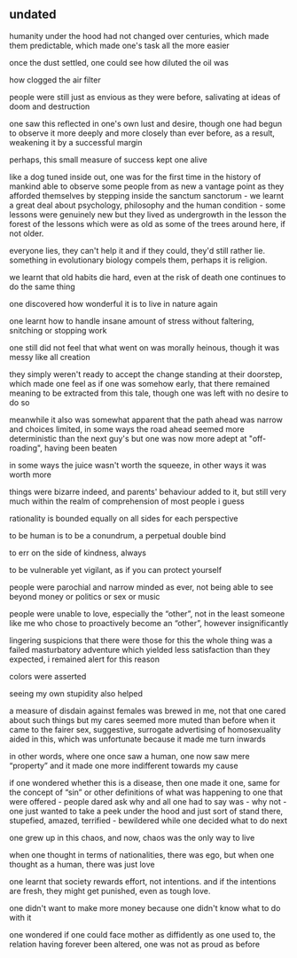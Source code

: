 ## undated

humanity under the hood had not changed over centuries, which made them predictable, which made one's task all the more easier



once the dust settled, one could see how diluted the oil was



how clogged the air filter



people were still just as envious as they were before, salivating at ideas of doom and destruction



one saw this reflected in one's own lust and desire, though one had begun to observe it more deeply and more closely than ever before, as a result, weakening it by a successful margin



perhaps, this small measure of success kept one alive



like a dog tuned inside out, one was for the first time in the history of mankind able to observe some people from as new a vantage point as they afforded themselves by stepping inside the sanctum sanctorum  - we learnt a great deal about psychology, philosophy and the human condition - some lessons were genuinely new but they lived as undergrowth in the lesson the forest of the lessons which were as old as some of the trees around here, if not older.



everyone lies, they can't help it and if they could, they'd still rather lie. something in evolutionary biology compels them, perhaps it is religion. 



we learnt that old habits die hard, even at the risk of death one continues to do the same thing



one discovered how wonderful it is to live in nature again



one learnt how to handle insane amount of stress without faltering, snitching or stopping work



one still did not feel that what went on was morally heinous, though it was messy like all creation



they simply weren't ready to accept the change standing at their doorstep,  which made one feel as if one was somehow early, that there remained meaning to be extracted from this tale, though one was left with no desire to do so



meanwhile it also was somewhat apparent that the path ahead was narrow and choices limited, in some ways the road ahead seemed more deterministic than the next guy's but one was now more adept at "off-roading", having been beaten



in some ways the juice wasn't worth the squeeze, in other ways it was worth more



things were bizarre indeed, and parents' behaviour added to it, but still very much within the realm of comprehension of most people i guess



rationality is bounded equally on all sides for each perspective



to be human is to be a conundrum, a perpetual double bind



to err on the side of kindness, always



to be vulnerable yet vigilant, as if you can protect yourself



people were parochial and narrow minded as ever, not being able to see beyond money or politics or sex or music



people were unable to love, especially the “other”, not in the least someone like me who chose to proactively become an “other”, however insignificantly



lingering suspicions that there were those for this the whole thing was a failed masturbatory adventure which yielded less satisfaction than they expected, i remained alert for this reason



colors were asserted



seeing my own stupidity also helped



a measure of disdain against females was brewed in me, not that one cared about such things but my cares seemed more muted than before when it came to the fairer sex, suggestive, surrogate advertising of homosexuality aided in this, which was unfortunate because it made me turn inwards



in other words, where one once saw a human, one now saw mere “property” and it made one more indifferent towards my cause



if one wondered whether this is a disease, then one made it one, same for the concept of “sin” or other definitions of what was happening to one that were offered - people dared ask why and all one had to say was - why not - one just wanted to take a peek under the hood and just sort of stand there, stupefied, amazed, terrified - bewildered while one decided what to do next



one grew up in this chaos, and now, chaos was the only way to live 



when one thought in terms of nationalities, there was ego, but when one thought as a human, there was just love



one learnt that society rewards effort, not intentions. and if the intentions are fresh, they might get punished, even as tough love.



one didn't want to make more money because one didn't know what to do with it



one wondered if one could face mother as diffidently as one used to, the relation having forever been altered, one was not as proud as before